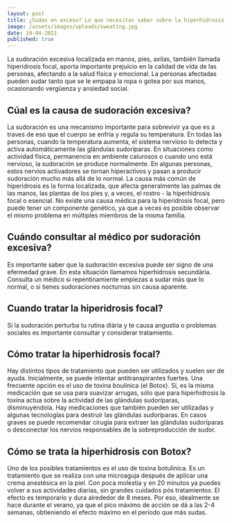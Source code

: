 ```yaml
---
layout: post
title: ¿Sudas en exceso? Lo que necesitas saber sobre la hiperhidrosis
image: /assets/images/uploads/sweating.jpg
date: 19-04-2021
published: true
---
```

La sudoración excesiva localizada en manos, pies, axilas, también llamada hiperidrosis focal, aporta importante prejuicio en la calidad de vida de las personas, afectando a la salud física y emocional. La personas afectadas pueden sudar tanto que se le empapa la ropa o gotea por sus manos, ocasionando vergüenza y ansiedad social.

## Cúal es la causa de sudoración excesiva?

La sudoración es una mecanismo importante para sobrevivir ya que es a traves de eso que el cuerpo se enfría y regula su temperatura.  En todas las personas, cuando la temperatura aumenta, el sistema nervioso lo detecta y activa automáticamente las glándulas sudoríparas. En situaciones como actividad física, permanencia en ambiente calurosos o cuando uno está nervioso, la sudoración se produce normalmente.  En algunas personas, estos nervios activadores se tornan hiperactivos y pasan a producir sudoración mucho más allá de lo normal. La causa más común de hiperidrosis es la forma localizada, que afecta generalmente las palmas de las manos, las plantas de los pies y, a veces, el rostro - la hiperhidrosis focal o esencial. No existe una causa médica para la hiperidrosis focal, pero puede tener un componente genético, ya que a veces es posible observar el mismo problema en múltiples miembros de la misma família. 

## Cuándo consultar al médico por sudoración excesiva?

Es importante saber que la sudoración excesiva puede ser signo de una efermedad grave. En esta situación llamamos hiperhidrosis secundária.  Consulta un médico si repentinamiente empiezas a sudar más que lo normal, o si tienes sudoraciones nocturnas sin causa aparente. 

## Cuando tratar la hiperidrosis focal?

Si la sudoración perturba tu rutina diária y te causa angustia o problemas sociales es importante consultar y considerar tratamiento. 

## Cómo tratar la hiperhidrosis focal?

Hay distintos tipos de tratamiento que pueden ser utilizados y suelen ser de ayuda. Inicialmente, se puede intentar antitranspirantes fuertes. Una frecuente opción es el uso de toxina boulínica (el Botox). Sí, es la misma medicación que se usa para suavizar arrugas, sólo que para hiperhidrosis la toxina actua sobre la actividad de las glándulas sudoríparas, disminuyéndola. Hay medicaciones que también pueden ser utilizadas y algunas tecnologías para destruir las glándulas sudoríparas.  En casos graves se puede recomendar cirugía para extraer las glándulas sudoríparas o desconectar los nervios responsables de la sobreproducción de sudor. 

## Cómo se trata la hiperhidrosis con Botox?

Uno de los posibles tratamientos es el uso de toxina botulínica. Es un tratamiento que se realiza con una microaguja después de aplicar una crema anestésica en la piel. Con poca molestia y en 20 minutos ya puedes volver a sus actividades diarias, sin grandes cuidados pós tratamientos.  El efecto es temporario y dura alrededor de 8 meses. Por eso,  idealmente se hace durante el verano, ya que el pico máximo de acción se dá a las 2-4 semanas, obtieniendo el  efecto máximo en el período que más sudas.